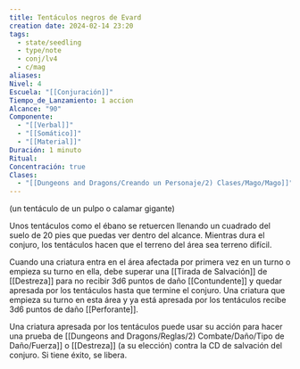```yaml
---
title: Tentáculos negros de Evard
creation date: 2024-02-14 23:20
tags:
  - state/seedling
  - type/note
  - conj/lv4
  - c/mag
aliases: 
Nivel: 4
Escuela: "[[Conjuración]]"
Tiempo_de_Lanzamiento: 1 accion
Alcance: "90"
Componente:
  - "[[Verbal]]"
  - "[[Somático]]"
  - "[[Material]]"
Duración: 1 minuto
Ritual: 
Concentración: true
Clases:
  - "[[Dungeons and Dragons/Creando un Personaje/2) Clases/Mago/Mago]]"
---
```

(un tentáculo de un pulpo o calamar gigante)

Unos tentáculos como el ébano se retuercen llenando un cuadrado del suelo de 20 pies que puedas ver dentro del alcance. Mientras dura el conjuro, los tentáculos hacen que el terreno del área sea terreno difícil.

Cuando una criatura entra en el área afectada por primera vez en un turno o empieza su turno en ella, debe superar una [[Tirada de Salvación]] de [[Destreza]] para no recibir 3d6 puntos de daño [[Contundente]] y quedar apresada por los tentáculos hasta que termine el conjuro. Una criatura que empieza su turno en esta área y ya está apresada por los tentáculos recibe 3d6 puntos de daño [[Perforante]].

Una criatura apresada por los tentáculos puede usar su acción para hacer una prueba de [[Dungeons and Dragons/Reglas/2) Combate/Daño/Tipo de Daño/Fuerza]] o [[Destreza]] (a su elección) contra la CD de salvación del conjuro. Si tiene éxito, se libera.
